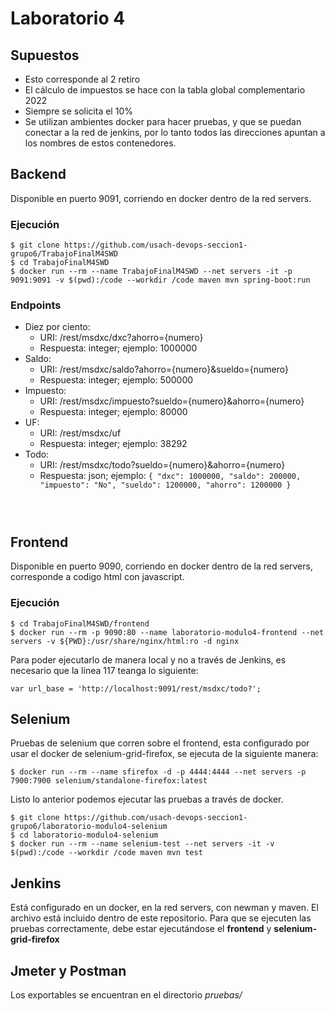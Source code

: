 # Laboratorio 4

## Supuestos
- Esto corresponde al 2 retiro
- El cálculo de impuestos se hace con la tabla global complementario 2022
- Siempre se solicita el 10%
- Se utilizan ambientes docker para hacer pruebas, y que se puedan conectar a la red de jenkins, por lo tanto todos las direcciones apuntan a los nombres de estos contenedores.


## Backend

Disponible en puerto 9091, corriendo en docker dentro de la red servers.

### Ejecución

```console
$ git clone https://github.com/usach-devops-seccion1-grupo6/TrabajoFinalM4SWD
$ cd TrabajoFinalM4SWD
$ docker run --rm --name TrabajoFinalM4SWD --net servers -it -p 9091:9091 -v $(pwd):/code --workdir /code maven mvn spring-boot:run
```

### Endpoints

* Diez por ciento:
    * URI: /rest/msdxc/dxc?ahorro={numero}
    * Respuesta: integer; ejemplo: 1000000
* Saldo:
    * URI: /rest/msdxc/saldo?ahorro={numero}&sueldo={numero}
    * Respuesta: integer; ejemplo: 500000
* Impuesto:
    * URI: /rest/msdxc/impuesto?sueldo={numero}&ahorro={numero}
     * Respuesta: integer; ejemplo: 80000
* UF:
    * URI: /rest/msdxc/uf
    * Respuesta: integer; ejemplo: 38292
* Todo:
    * URI: /rest/msdxc/todo?sueldo={numero}&ahorro={numero}
    * Respuesta: json; ejemplo: <code>{
        "dxc": 1000000, 
        "saldo": 200000, 
        "impuesto": "No",
        "sueldo": 1200000,
        "ahorro": 1200000
        }
    </code>

## Frontend

Disponible en puerto 9090, corriendo en docker dentro de la red servers, corresponde a codigo html con javascript.

### Ejecución

```console
$ cd TrabajoFinalM4SWD/frontend
$ docker run --rm -p 9090:80 --name laboratorio-modulo4-frontend --net servers -v ${PWD}:/usr/share/nginx/html:ro -d nginx
```

Para poder ejecutarlo de manera local y no a través de Jenkins, es necesario que la línea 117 teanga lo siguiente:

`
var url_base = 'http://localhost:9091/rest/msdxc/todo?';
`

## Selenium

Pruebas de selenium que corren sobre el frontend, esta configurado por usar el docker de selenium-grid-firefox, se ejecuta de la siguiente manera:
```console
$ docker run --rm --name sfirefox -d -p 4444:4444 --net servers -p 7900:7900 selenium/standalone-firefox:latest
```

Listo lo anterior podemos ejecutar las pruebas a través de docker.

```console
$ git clone https://github.com/usach-devops-seccion1-grupo6/laboratorio-modulo4-selenium
$ cd laboratorio-modulo4-selenium
$ docker run --rm --name selenium-test --net servers -it -v $(pwd):/code --workdir /code maven mvn test
```

## Jenkins
Está configurado en un docker, en la red servers, con newman y maven. El archivo está incluido dentro de este repositorio. Para que se ejecuten las pruebas correctamente, debe estar ejecutándose el **frontend** y **selenium-grid-firefox**

## Jmeter y Postman

Los exportables se encuentran en el directorio *pruebas/*
